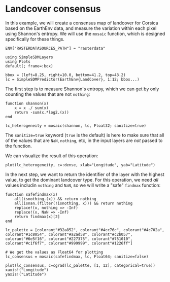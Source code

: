 # Landcover consensus

In this example, we will create a consensus map of landcover for Corsica based
on the EarthEnv data, and measure the variation within each pixel using
Shannon's entropy. We will use the `mosaic` function, which is designed
specifically for these things.


```@setup consensus
ENV["RASTERDATASOURCES_PATH"] = "rasterdata"
```

```@example cons
using SimpleSDMLayers
using Plots
default(; frame=:box)

bbox = (left=8.25, right=10.0, bottom=41.2, top=43.2)
lc = SimpleSDMPredictor(EarthEnv{LandCover}, 1:12; bbox...)
```

The first step is to measure Shannon's entropy, which we can get by only
counting the values that are not `nothing`:

```@example cons
function shannon(x)
    x = x ./ sum(x)
    return -sum(x.*log2.(x))
end

lc_heterogeneity = mosaic(shannon, lc, Float32; sanitize=true)
```

The `sanitize=true` keyword (`true` is the default) is here to make sure that
all of the values that are `NaN`, `nothing`, etc, in the input layers are *not*
passed to the function.

We can visualize the result of this operation:

```@example cons
plot(lc_heterogeneity, c=:dense, xlab="Longitude", yab="Latitude")
```

In the next step, we want to return the identifier of the layer with the highest
value, to get the dominant landcover type. For this operation, we need *all*
values includin `nothing` and `NaN`, so we will write a "safe" `findmax`
function:

```@example cons
function safefindmax(x)
    all(isnothing.(x)) && return nothing
    all(isnan.(filter(!isnothing, x))) && return nothing
    replace!(x, nothing => -Inf)
    replace!(x, NaN => -Inf)
    return findmax(x)[2]
end

lc_palette = [colorant"#32a852", colorant"#4cc76c", colorant"#4c702a", colorant"#1c8054", colorant"#a2ad58", colorant"#c2b057", colorant"#6e5f16", colorant"#227375", colorant"#751010", colorant"#c1f6f7", colorant"#999999", colorant"#1226ff"]

# We get the values as Float64 for plotting
lc_consensus = mosaic(safefindmax, lc, Float64; sanitize=false)

plot(lc_consensus, c=cgrad(lc_palette, [1, 12], categorical=true))
xaxis!("Longitude")
yaxis!("Latitude")
```